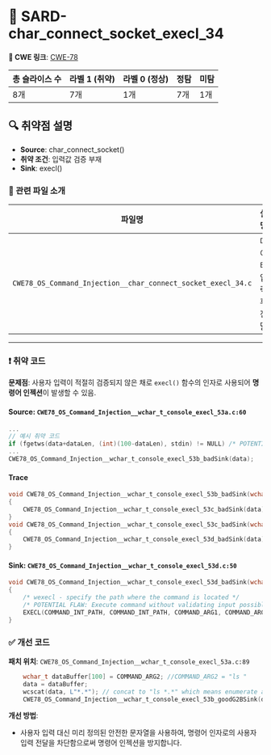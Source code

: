 # 📁 SARD-char_connect_socket_execl_34

**🔗 CWE 링크**: [CWE-78](https://cwe.mitre.org/data/definitions/78.html)

| 총 슬라이스 수 | 라벨 1 (취약) | 라벨 0 (정상) | 정탐 | 미탐 |
| -------- | --------- | --------- | -- | -- |
| 8개       | 7개        | 1개        | 7개 | 1개 |


## 🔍 취약점 설명
* **Source**: char_connect_socket()
* **취약 조건**: 입력값 검증 부재
* **Sink**: execl()

### 📁 관련 파일 소개

| 파일명       | 설명                      |
| --------- | ----------------------- |
| `CWE78_OS_Command_Injection__char_connect_socket_execl_34.c` | 데이터 입력 후 전달 |

---

### ❗️ 취약 코드
**문제점**:
사용자 입력이 적절히 검증되지 않은 채로 `execl()` 함수의 인자로 사용되어 **명령어 인젝션**이 발생할 수 있음.

#### Source: `CWE78_OS_Command_Injection__wchar_t_console_execl_53a.c:60`
```c
...
// 예시 취약 코드
if (fgetws(data+dataLen, (int)(100-dataLen), stdin) != NULL) /* POTENTIAL FLAW */
...
CWE78_OS_Command_Injection__wchar_t_console_execl_53b_badSink(data);
```

#### Trace
```c
void CWE78_OS_Command_Injection__wchar_t_console_execl_53b_badSink(wchar_t * data)
{
    CWE78_OS_Command_Injection__wchar_t_console_execl_53c_badSink(data);
}
void CWE78_OS_Command_Injection__wchar_t_console_execl_53c_badSink(wchar_t * data)
{
    CWE78_OS_Command_Injection__wchar_t_console_execl_53d_badSink(data);
}
```

#### Sink: `CWE78_OS_Command_Injection__wchar_t_console_execl_53d.c:50`
```c
void CWE78_OS_Command_Injection__wchar_t_console_execl_53d_badSink(wchar_t * data)
{
    /* wexecl - specify the path where the command is located */
    /* POTENTIAL FLAW: Execute command without validating input possibly leading to command injection */
    EXECL(COMMAND_INT_PATH, COMMAND_INT_PATH, COMMAND_ARG1, COMMAND_ARG3, NULL);
}
```

### ✅ 개선 코드

**패치 위치**: `CWE78_OS_Command_Injection__wchar_t_console_execl_53a.c:89`

```c
    wchar_t dataBuffer[100] = COMMAND_ARG2; //COMMAND_ARG2 = "ls "
    data = dataBuffer;
    wcscat(data, L"*.*"); // concat to "ls *.*" which means enumerate all files in cwd"
    CWE78_OS_Command_Injection__wchar_t_console_execl_53b_goodG2BSink(data);
```

**개선 방법**:

* 사용자 입력 대신 미리 정의된 안전한 문자열을 사용하여, 명령어 인자로의 사용자 입력 전달을 차단함으로써 명령어 인젝션을 방지합니다.
